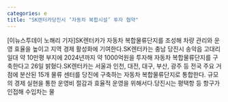 ```yaml
---
categories: e
title: "SK렌터카당진시 ‘자동차 복합시설’ 투자 협약"
---
```

[이뉴스투데이 노해리 기자]SK렌터카가 자동차 복합물류단지를 조성해 차량 관리와 운영 효율을 높이고 지역 경제 활성화에 기여한다.SK렌터카는 충남 당진시 송악읍 고대리 일대 약 10만평 부지에 2024년까지 약 1000억원을 투자해 자동차 복합물류단지를 구축한다고 26일 밝혔다.SK렌터카는 서울과 인천, 대전, 대구, 부산, 광주 등 전국 주요 거점에 분산된 15개 물류 센터를 당진에 구축하는 자동차 복합물류단지로 통합한다. 규모의 경제 실현을 통한 운영비 절감과 효율적 운영을 위해서다.당진시는 평택항 등 항구가 인접해 수입차는 물